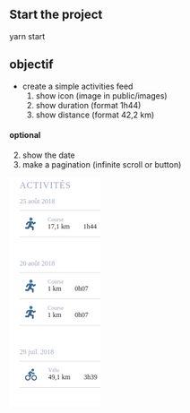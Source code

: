 
## Start the project
 yarn start

## objectif
*  create a simple activities feed
    1.  show icon (image in public/images)
    2.  show duration (format 1h44)
    3.  show distance (format 42,2 km)

#### optional
2. show the date
1. make a pagination (infinite scroll or button)

![Alt text](./example.png?raw=true "example")
